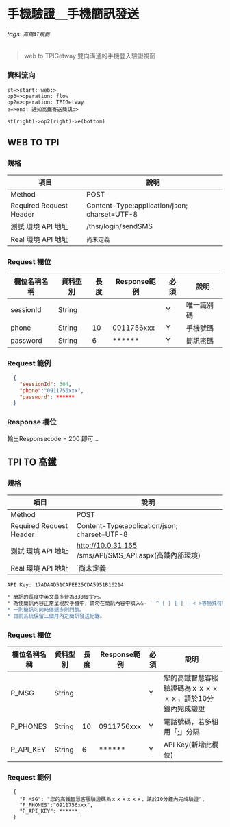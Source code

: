 # 手機驗證＿手機簡訊發送
###### tags: `高鐵AI規劃`

>web to TPIGetway 雙向溝通的手機登入驗證視窗

### 資料流向
```flow
st=>start: web:>
op3=>operation: flow 
op2=>operation: TPIGetway
e=>end: 通知高鐵寄送簡訊:>

st(right)->op2(right)->e(bottom)
```

## WEB TO TPI

### 規格

  項目 | 說明
  ---- | ---
  Method | POST
  Required Request Header |  Content-Type:application/json; charset=UTF-8
  測試 環境 API 地址 | /thsr/login/sendSMS
  Real 環境 API 地址 | `尚未定義`

    

### Request 欄位

  欄位名稱名稱 | 資料型別| 長度|Response範例| 必須 | 說明
  --------- | ------- |-----| --------|--------|--------
  sessionId | String | | | Y | 唯一識別碼
  phone | String | 10 | 0911756xxx | Y | 手機號碼
  password | String | 6 | ****** | Y | 簡訊密碼
  


### Request 範例

```json
  {
    "sessionId": 304,
    "phone":"0911756xxx",
    "password": ******
  }
```

### Response 欄位

輸出Responsecode = 200 即可...


## TPI TO 高鐵
### 規格

  項目 | 說明
  ---- | ---
  Method | POST
  Required Request Header |  Content-Type:application/json; charset=UTF-8
  測試 環境 API 地址 | http://10.0.31.165 /sms/API/SMS_API.aspx(高鐵內部環境)
  Real 環境 API 地址 | `尚未定義


```info
API Key: 17ADA4D51CAFEE25CDA5951B16214
```

```js
* 簡訊的長度中英文最多皆為330個字元。
* 為使簡訊內容正常呈現於手機中，請勿在簡訊內容中填入&~ ` ^ { } [ ] | < >等特殊符號。
* 一則簡訊可同時傳遞多則門號。
* 目前系統保留三個月內之簡訊發送紀錄。
```

### Request 欄位

  欄位名稱名稱 | 資料型別| 長度|Response範例| 必須 | 說明
  --------- | ------- |-----| --------|--------|--------
  P_MSG | String | | | Y | 您的高鐵智慧客服驗證碼為ｘｘｘｘｘｘ，請於10分鐘內完成驗證
  P_PHONES | String | 10 | 0911756xxx | Y | 電話號碼，若多組用「;」分隔
  P_API_KEY | String | 6 | ****** | Y | API Key(新增此欄位)
  
  
### Request 範例

```
  {
    "P_MSG": "您的高鐵智慧客服驗證碼為ｘｘｘｘｘｘ，請於10分鐘內完成驗證",
    "P_PHONES":"0911756xxx",
    "P_API_KEY": ******,
  }
```
